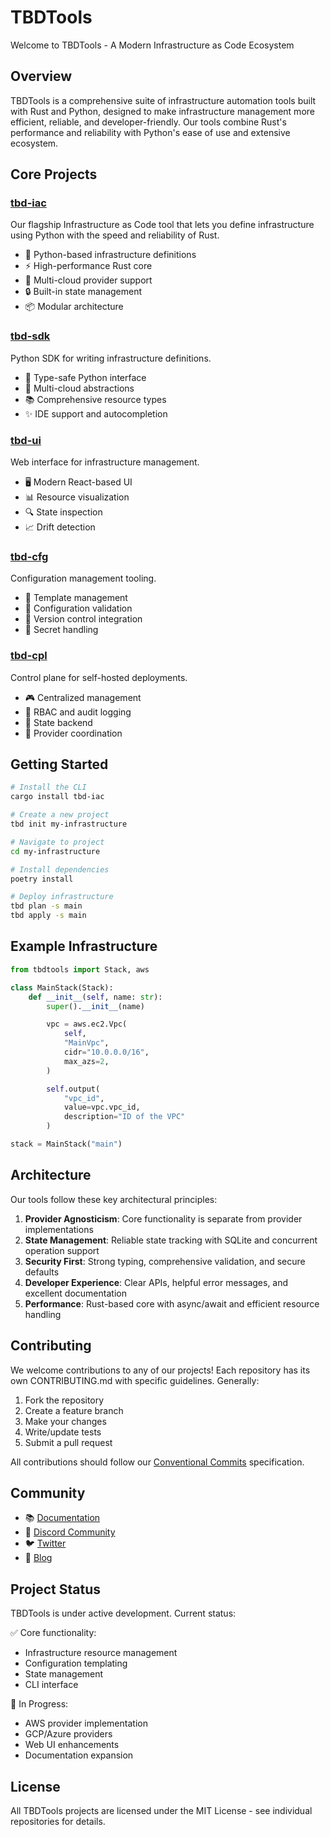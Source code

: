 # TBDTools

Welcome to TBDTools - A Modern Infrastructure as Code Ecosystem

## Overview

TBDTools is a comprehensive suite of infrastructure automation tools built with Rust and Python, designed to make infrastructure management more efficient, reliable, and developer-friendly. Our tools combine Rust's performance and reliability with Python's ease of use and extensive ecosystem.

## Core Projects

### [tbd-iac](https://github.com/tbdtools/tbd-iac)

Our flagship Infrastructure as Code tool that lets you define infrastructure using Python with the speed and reliability of Rust.

- 🚀 Python-based infrastructure definitions
- ⚡ High-performance Rust core
- 🔌 Multi-cloud provider support
- 🔒 Built-in state management
- 📦 Modular architecture

### [tbd-sdk](https://github.com/tbdtools/tbd-sdk)

Python SDK for writing infrastructure definitions.

- 🐍 Type-safe Python interface
- 🎯 Multi-cloud abstractions
- 📚 Comprehensive resource types
- ✨ IDE support and autocompletion

### [tbd-ui](https://github.com/tbdtools/tbd-ui)

Web interface for infrastructure management.

- 🖥️ Modern React-based UI
- 📊 Resource visualization
- 🔍 State inspection
- 📈 Drift detection

### [tbd-cfg](https://github.com/tbdtools/tbd-cfg)

Configuration management tooling.

- 🔧 Template management
- 📝 Configuration validation
- 🔄 Version control integration
- 🔐 Secret handling

### [tbd-cpl](https://github.com/tbdtools/tbd-cpl)

Control plane for self-hosted deployments.

- 🎮 Centralized management
- 🔐 RBAC and audit logging
- 🔄 State backend
- 📡 Provider coordination

## Getting Started

```bash
# Install the CLI
cargo install tbd-iac

# Create a new project
tbd init my-infrastructure

# Navigate to project
cd my-infrastructure

# Install dependencies
poetry install

# Deploy infrastructure
tbd plan -s main
tbd apply -s main
```

## Example Infrastructure

```python
from tbdtools import Stack, aws

class MainStack(Stack):
    def __init__(self, name: str):
        super().__init__(name)

        vpc = aws.ec2.Vpc(
            self,
            "MainVpc",
            cidr="10.0.0.0/16",
            max_azs=2,
        )

        self.output(
            "vpc_id",
            value=vpc.vpc_id,
            description="ID of the VPC"
        )

stack = MainStack("main")
```

## Architecture

Our tools follow these key architectural principles:

1. **Provider Agnosticism**: Core functionality is separate from provider implementations
2. **State Management**: Reliable state tracking with SQLite and concurrent operation support
3. **Security First**: Strong typing, comprehensive validation, and secure defaults
4. **Developer Experience**: Clear APIs, helpful error messages, and excellent documentation
5. **Performance**: Rust-based core with async/await and efficient resource handling

## Contributing

We welcome contributions to any of our projects! Each repository has its own CONTRIBUTING.md with specific guidelines. Generally:

1. Fork the repository
2. Create a feature branch
3. Make your changes
4. Write/update tests
5. Submit a pull request

All contributions should follow our [Conventional Commits](https://www.conventionalcommits.org/) specification.

## Community

- 📚 [Documentation](https://docs.tbdtools.dev)
- 💬 [Discord Community](https://discord.gg/tbdtools)
- 🐦 [Twitter](https://twitter.com/tbdtools)
- 📝 [Blog](https://blog.tbdtools.dev)

## Project Status

TBDTools is under active development. Current status:

✅ Core functionality:

- Infrastructure resource management
- Configuration templating
- State management
- CLI interface

🚧 In Progress:

- AWS provider implementation
- GCP/Azure providers
- Web UI enhancements
- Documentation expansion

## License

All TBDTools projects are licensed under the MIT License - see individual repositories for details.
